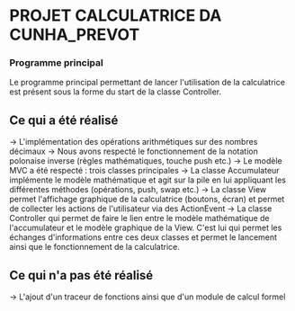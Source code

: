 # PROJET CALCULATRICE DA CUNHA_PREVOT

### Programme principal 

Le programme principal permettant de lancer l'utilisation de la calculatrice est présent sous la forme du start de la classe Controller.

## Ce qui a été réalisé

-> L'implémentation des opérations arithmétiques sur des nombres décimaux
-> Nous avons respecté le fonctionnement de la notation polonaise inverse (règles mathématiques, touche push etc.)
-> Le modèle MVC a été respecté : trois classes principales
  -> La classe Accumulateur implémente le modèle mathématique et agit sur la pile en lui          appliquant les différentes méthodes (opérations, push, swap etc.)
  -> La classe View permet l'affichage graphique de la calculatrice (boutons, écran) et permet de collecter les actions de l'utilisateur via des ActionEvent
  -> La classe Controller qui permet de faire le lien entre le modèle mathématique de l'accumulateur et le modèle graphique de la View. C'est lui qui permet les échanges d'informations entre ces deux classes et permet le lancement ainsi que le fonctionnement de la calculatrice.

  
## Ce qui n'a pas été réalisé

-> L'ajout d'un traceur de fonctions ainsi que d'un module de calcul formel
